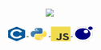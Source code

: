<br>
<div align="center">
  <a href="https://github.com/Lucx33">
  <img height="180em" src="https://github-readme-stats.vercel.app/api?username=Lucx33&show_icons=true&theme=dark&include_all_commits=true&count_private=true"/>
</div>
<div align="center">
  <div style="display: inline_block"><br>
    <img align="center" alt="Lucx33-C" height="30" width="40" src="https://raw.githubusercontent.com/devicons/devicon/master/icons/c/c-plain.svg">
    <img align="center" alt="Lucx33-Python" height="30" width="40" src="https://raw.githubusercontent.com/devicons/devicon/master/icons/python/python-original.svg">
    <img align="center" alt="Lucx33-Js" height="30" width="40" src="https://raw.githubusercontent.com/devicons/devicon/master/icons/javascript/javascript-original.svg">
    <img align="center" alt="Lucx33-Lua" height="30" width="40" src="https://raw.githubusercontent.com/devicons/devicon/master/icons/lua/lua-original.svg">
</div>

